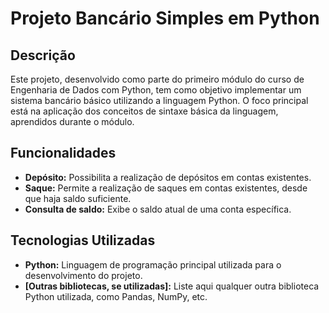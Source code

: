 # Projeto Bancário Simples em Python

## Descrição
Este projeto, desenvolvido como parte do primeiro módulo do curso de Engenharia de Dados com Python, tem como objetivo implementar um sistema bancário básico utilizando a linguagem Python. O foco principal está na aplicação dos conceitos de sintaxe básica da linguagem, aprendidos durante o módulo.

## Funcionalidades
* **Depósito:** Possibilita a realização de depósitos em contas existentes.
* **Saque:** Permite a realização de saques em contas existentes, desde que haja saldo suficiente.
* **Consulta de saldo:** Exibe o saldo atual de uma conta específica.

## Tecnologias Utilizadas
* **Python:** Linguagem de programação principal utilizada para o desenvolvimento do projeto.
* **[Outras bibliotecas, se utilizadas]:** Liste aqui qualquer outra biblioteca Python utilizada, como Pandas, NumPy, etc.
